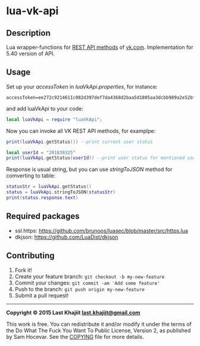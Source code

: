 lua-vk-api
=========

## Description

Lua wrapper-functions for [REST API methods](https://vk.com/dev/methods) of [vk.com](https://vk.com). Implementation for 5.40 version of API.

## Usage

Set up your *accessToken* in *luaVkApi.properties*, for instance:
```
accessToken=ee272c9214611c082d397def7da4368d2baa5d1805aa3dcbb989a2e52bf0cec8c69da547b5d54b524da56
```
and add luaVkApi to your code:
```lua
local luaVkApi = require "luaVkApi";
```

Now you can invoke all VK REST API methods, for examplpe:
```lua
print(luaVkApi.getStatus()) --print current user status

local userId = "201838325"
print(luaVkApi.getStatus(userId)) --print user status for mentioned user
```
Response is usual string, but you can use _stringToJSON_ method for comverting to table:
```lua
statusStr = luaVkApi.getStatus()
status = luaVkApi.stringToJSON(statusStr)
print(status.response.text)
```

## Required packages

- ssl.https: https://github.com/brunoos/luasec/blob/master/src/https.lua
- dkjson: https://github.com/LuaDist/dkjson

## Contributing

1. Fork it!
2. Create your feature branch: `git checkout -b my-new-feature`
3. Commit your changes: `git commit -am 'Add some feature'`
4. Push to the branch: `git push origin my-new-feature`
5. Submit a pull request!


---

**Copyright © 2015 Last Khajiit <last.khajiit@gmail.com>**

This work is free. You can redistribute it and/or modify it under the
terms of the Do What The Fuck You Want To Public License, Version 2,
as published by Sam Hocevar. See the [COPYING](https://raw.githubusercontent.com/last-khajiit/lua-vk-api/master/copying.txt) file for more details.
